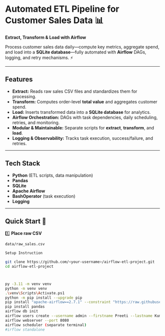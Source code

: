 # Automated ETL Pipeline for Customer Sales Data 📊

**Extract, Transform & Load with Airflow**

Process customer sales data daily—compute key metrics, aggregate spend, and load into a **SQLite database**—fully automated with **Airflow** DAGs, logging, and retry mechanisms. ⚡️

---

## Features
- **Extract:** Reads raw sales CSV files and standardizes them for processing.
- **Transform:** Computes order-level **total value** and aggregates customer spend.
- **Load:** Inserts transformed data into a **SQLite database** for analytics.
- **Airflow Orchestration:** DAGs with task dependencies, daily scheduling, retries, and monitoring.
- **Modular & Maintainable:** Separate scripts for **extract**, **transform**, and **load**.
- **Logging & Observability:** Tracks task execution, success/failure, and retries.

---

## Tech Stack
- **Python** (ETL scripts, data manipulation)
- **Pandas**
- **SQLite**
- **Apache Airflow**
- **BashOperator** (task execution)
- **Logging**

---

## Quick Start 🚀
1️⃣ **Place raw CSV**
```bash
data/raw_sales.csv

Setup Instruction

git clone https://github.com/<your-username>/airflow-etl-project.git
cd airflow-etl-project



py -3.11 -m venv venv
python -m venv venv
.\venv\Scripts\Activate.ps1
python -m pip install --upgrade pip
pip install "apache-airflow==2.7.1" --constraint "https://raw.githubusercontent.com/apache/airflow/constraints-2.7.1/constraints-3.11.txt"
pip install pandas
airflow db init
airflow users create --username admin --firstname Preeti --lastname Kumar --role Admin --email admin@example.com --password YourPassword123
airflow webserver --port 8080
airflow scheduler (separate terminal)
#irflow standalone
